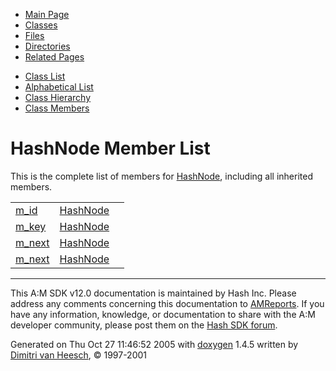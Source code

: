 <div class="tabs">

- [Main Page](index.md)
- <span id="current">[Classes](annotated.md)</span>
- [Files](files.md)
- [Directories](dirs.md)
- [Related Pages](pages.md)

</div>

<div class="tabs">

- [Class List](annotated.md)
- [Alphabetical List](classes.md)
- [Class Hierarchy](hierarchy.md)
- [Class Members](functions.md)

</div>

# HashNode Member List

This is the complete list of members for <a href="classHashNode.md" class="el">HashNode</a>, including all inherited members.

|  |  |  |
|----|----|----|
| <a href="classHashNode.md#2c7397eb19298a63b3012d70e4b6b694" class="el">m_id</a> | <a href="classHashNode.md" class="el">HashNode</a> |  |
| <a href="classHashNode.md#c991d959e32208108be73d1cc83c68af" class="el">m_key</a> | <a href="classHashNode.md" class="el">HashNode</a> |  |
| <a href="classHashNode.md#3bfb47e8362544e4462b7fae503e3774" class="el">m_next</a> | <a href="classHashNode.md" class="el">HashNode</a> |  |
| <a href="classHashNode.md#3bfb47e8362544e4462b7fae503e3774" class="el">m_next</a> | <a href="classHashNode.md" class="el">HashNode</a> |  |

------------------------------------------------------------------------

<span class="small">This A:M SDK v12.0 documentation is maintained by Hash Inc. Please address any comments concerning this documentation to [AMReports](http://www.hash.com/reports). If you have any information, knowledge, or documentation to share with the A:M developer community, please post them on the [Hash SDK forum](http://www.hash.com/forums/index.php?showforum=11).</span>

Generated on Thu Oct 27 11:46:52 2005 with [<span class="image placeholder" original-image-src="doxygen.png" original-image-title="" height="45" width="100" align="middle" border="0">doxygen</span>](http://www.doxygen.org/index.html) 1.4.5 written by [Dimitri van Heesch](mailto:dimitri@stack.nl), © 1997-2001

